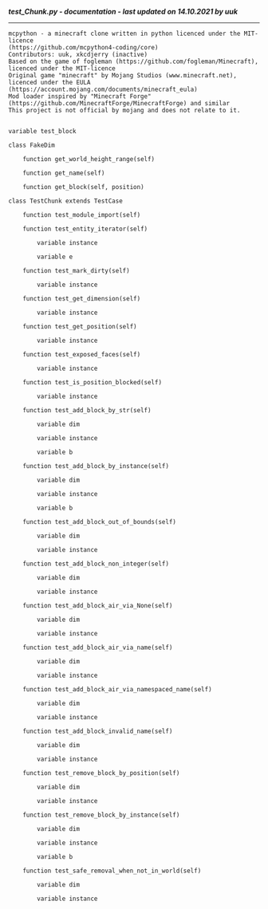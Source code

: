 ***test_Chunk.py - documentation - last updated on 14.10.2021 by uuk***
___

    mcpython - a minecraft clone written in python licenced under the MIT-licence 
    (https://github.com/mcpython4-coding/core)
    Contributors: uuk, xkcdjerry (inactive)
    Based on the game of fogleman (https://github.com/fogleman/Minecraft), licenced under the MIT-licence
    Original game "minecraft" by Mojang Studios (www.minecraft.net), licenced under the EULA
    (https://account.mojang.com/documents/minecraft_eula)
    Mod loader inspired by "Minecraft Forge" (https://github.com/MinecraftForge/MinecraftForge) and similar
    This project is not official by mojang and does not relate to it.


    variable test_block

    class FakeDim

        function get_world_height_range(self)

        function get_name(self)

        function get_block(self, position)

    class TestChunk extends TestCase

        function test_module_import(self)

        function test_entity_iterator(self)

            variable instance

            variable e

        function test_mark_dirty(self)

            variable instance

        function test_get_dimension(self)

            variable instance

        function test_get_position(self)

            variable instance

        function test_exposed_faces(self)

            variable instance

        function test_is_position_blocked(self)

            variable instance

        function test_add_block_by_str(self)

            variable dim

            variable instance

            variable b

        function test_add_block_by_instance(self)

            variable dim

            variable instance

            variable b

        function test_add_block_out_of_bounds(self)

            variable dim

            variable instance

        function test_add_block_non_integer(self)

            variable dim

            variable instance

        function test_add_block_air_via_None(self)

            variable dim

            variable instance

        function test_add_block_air_via_name(self)

            variable dim

            variable instance

        function test_add_block_air_via_namespaced_name(self)

            variable dim

            variable instance

        function test_add_block_invalid_name(self)

            variable dim

            variable instance

        function test_remove_block_by_position(self)

            variable dim

            variable instance

        function test_remove_block_by_instance(self)

            variable dim

            variable instance

            variable b

        function test_safe_removal_when_not_in_world(self)

            variable dim

            variable instance